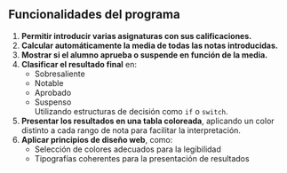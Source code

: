 ## Funcionalidades del programa

1. **Permitir introducir varias asignaturas con sus calificaciones.**
2. **Calcular automáticamente la media de todas las notas introducidas.**
3. **Mostrar si el alumno aprueba o suspende en función de la media.**
4. **Clasificar el resultado final** en:
   - Sobresaliente  
   - Notable  
   - Aprobado  
   - Suspenso  
   Utilizando estructuras de decisión como `if` o `switch`.
5. **Presentar los resultados en una tabla coloreada**, aplicando un color distinto a cada rango de nota para facilitar la interpretación.
6. **Aplicar principios de diseño web**, como:
   - Selección de colores adecuados para la legibilidad  
   - Tipografías coherentes para la presentación de resultados